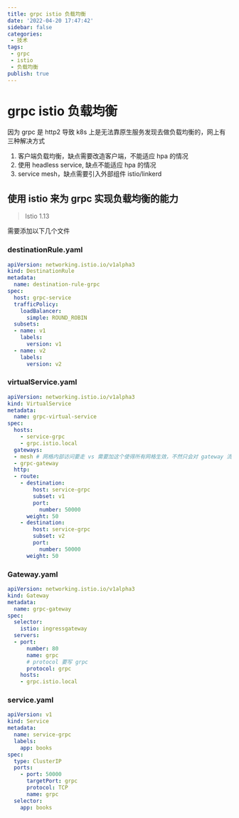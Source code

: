 ```yaml
---
title: grpc istio 负载均衡
date: '2022-04-20 17:47:42'
sidebar: false
categories:
 - 技术
tags:
 - grpc
 - istio
 - 负载均衡
publish: true
---
```


# grpc istio 负载均衡

因为 grpc 是 http2 导致 k8s 上是无法靠原生服务发现去做负载均衡的，网上有三种解决方式

1. 客户端负载均衡，缺点需要改造客户端，不能适应 hpa 的情况
2. 使用 headless service, 缺点不能适应 hpa 的情况
3. service mesh，缺点需要引入外部组件 istio/linkerd

## 使用 istio 来为 grpc 实现负载均衡的能力

> Istio 1.13

需要添加以下几个文件

### destinationRule.yaml

```yaml
apiVersion: networking.istio.io/v1alpha3
kind: DestinationRule
metadata:
  name: destination-rule-grpc
spec:
  host: grpc-service
  trafficPolicy:
    loadBalancer:
      simple: ROUND_ROBIN
  subsets:
  - name: v1
    labels:
      version: v1
  - name: v2
    labels:
      version: v2
```

### virtualService.yaml

```yaml
apiVersion: networking.istio.io/v1alpha3
kind: VirtualService
metadata:
  name: grpc-virtual-service
spec:
  hosts:
    - service-grpc
    - grpc.istio.local
  gateways:
  - mesh # 网格内部访问要走 vs 需要加这个使得所有网格生效，不然只会对 gateway 流量生效，内部会走原生 service，达不到控制流量的效果，https://istio.io/latest/zh/docs/reference/config/networking/virtual-service/
  - grpc-gateway
  http:
  - route:
    - destination:
        host: service-grpc
        subset: v1
        port:
          number: 50000
      weight: 50
    - destination:
        host: service-grpc
        subset: v2
        port:
          number: 50000
      weight: 50
```

### Gateway.yaml

```yaml
apiVersion: networking.istio.io/v1alpha3
kind: Gateway
metadata:
  name: grpc-gateway
spec:
  selector:
    istio: ingressgateway
  servers:
  - port:
      number: 80
      name: grpc
      # protocol 要写 grpc
      protocol: grpc
    hosts:
    - grpc.istio.local

```

### service.yaml

```yaml
apiVersion: v1
kind: Service
metadata:
  name: service-grpc
  labels:
    app: books
spec:
  type: ClusterIP
  ports:
    - port: 50000
      targetPort: grpc
      protocol: TCP
      name: grpc
  selector:
    app: books
```



